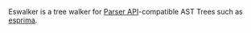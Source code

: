 
Eswalker is a tree walker for [Parser API](https://developer.mozilla.org/en/SpiderMonkey/Parser_API)-compatible AST Trees such as [esprima](http://esprima.org).